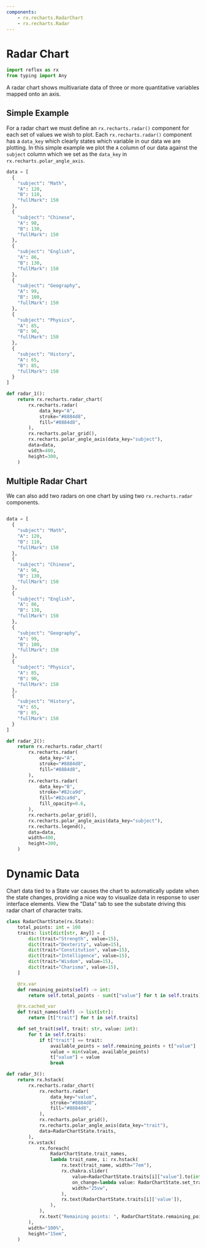 ```yaml
---
components:
    - rx.recharts.RadarChart
    - rx.recharts.Radar
---
```


# Radar Chart

```python exec
import reflex as rx
from typing import Any
```

A radar chart shows multivariate data of three or more quantitative variables mapped onto an axis.

## Simple Example

For a radar chart we must define an `rx.recharts.radar()` component for each set of values we wish to plot. Each `rx.recharts.radar()` component has a `data_key` which clearly states which variable in our data we are plotting. In this simple example we plot the `A` column of our data against the `subject` column which we set as the `data_key` in `rx.recharts.polar_angle_axis`.

```python demo graphing
data = [
  {
    "subject": "Math",
    "A": 120,
    "B": 110,
    "fullMark": 150
  },
  {
    "subject": "Chinese",
    "A": 98,
    "B": 130,
    "fullMark": 150
  },
  {
    "subject": "English",
    "A": 86,
    "B": 130,
    "fullMark": 150
  },
  {
    "subject": "Geography",
    "A": 99,
    "B": 100,
    "fullMark": 150
  },
  {
    "subject": "Physics",
    "A": 85,
    "B": 90,
    "fullMark": 150
  },
  {
    "subject": "History",
    "A": 65,
    "B": 85,
    "fullMark": 150
  }
]

def radar_1():
    return rx.recharts.radar_chart(
        rx.recharts.radar(
            data_key="A",
            stroke="#8884d8",
            fill="#8884d8",
        ),
        rx.recharts.polar_grid(),
        rx.recharts.polar_angle_axis(data_key="subject"),
        data=data,
        width=400,
        height=300,
    )
```

## Multiple Radar Chart

We can also add two radars on one chart by using two `rx.recharts.radar` components.

```python demo graphing

data = [
  {
    "subject": "Math",
    "A": 120,
    "B": 110,
    "fullMark": 150
  },
  {
    "subject": "Chinese",
    "A": 98,
    "B": 130,
    "fullMark": 150
  },
  {
    "subject": "English",
    "A": 86,
    "B": 130,
    "fullMark": 150
  },
  {
    "subject": "Geography",
    "A": 99,
    "B": 100,
    "fullMark": 150
  },
  {
    "subject": "Physics",
    "A": 85,
    "B": 90,
    "fullMark": 150
  },
  {
    "subject": "History",
    "A": 65,
    "B": 85,
    "fullMark": 150
  }
]

def radar_2():
    return rx.recharts.radar_chart(
        rx.recharts.radar(
            data_key="A",
            stroke="#8884d8",
            fill="#8884d8",
        ),
        rx.recharts.radar(
            data_key="B",
            stroke="#82ca9d",
            fill="#82ca9d",
            fill_opacity=0.6,
        ),
        rx.recharts.polar_grid(),
        rx.recharts.polar_angle_axis(data_key="subject"),
        rx.recharts.legend(),
        data=data,
        width=400,
        height=300,
    )

```
# Dynamic Data

Chart data tied to a State var causes the chart to automatically update when the
state changes, providing a nice way to visualize data in response to user
interface elements. View the "Data" tab to see the substate driving this
radar chart of character traits.

```python demo exec
class RadarChartState(rx.State):
    total_points: int = 100
    traits: list[dict[str, Any]] = [
        dict(trait="Strength", value=15),
        dict(trait="Dexterity", value=15),
        dict(trait="Constitution", value=15),
        dict(trait="Intelligence", value=15),
        dict(trait="Wisdom", value=15),
        dict(trait="Charisma", value=15),
    ]

    @rx.var
    def remaining_points(self) -> int:
        return self.total_points - sum(t["value"] for t in self.traits)

    @rx.cached_var
    def trait_names(self) -> list[str]:
        return [t["trait"] for t in self.traits]

    def set_trait(self, trait: str, value: int):
        for t in self.traits:
            if t["trait"] == trait:
                available_points = self.remaining_points + t["value"]
                value = min(value, available_points)
                t["value"] = value
                break

def radar_3():
    return rx.hstack(
        rx.recharts.radar_chart(
            rx.recharts.radar(
                data_key="value",
                stroke="#8884d8",
                fill="#8884d8",
            ),
            rx.recharts.polar_grid(),
            rx.recharts.polar_angle_axis(data_key="trait"),
            data=RadarChartState.traits,
        ),
        rx.vstack(
            rx.foreach(
                RadarChartState.trait_names,
                lambda trait_name, i: rx.hstack(
                    rx.text(trait_name, width="7em"),
                    rx.chakra.slider(
                        value=RadarChartState.traits[i]["value"].to(int),
                        on_change=lambda value: RadarChartState.set_trait(trait_name, value),
                        width="25vw",
                    ),
                    rx.text(RadarChartState.traits[i]['value']),
                ),
            ),
            rx.text("Remaining points: ", RadarChartState.remaining_points),
        ),
        width="100%",
        height="15em",
    )
```
